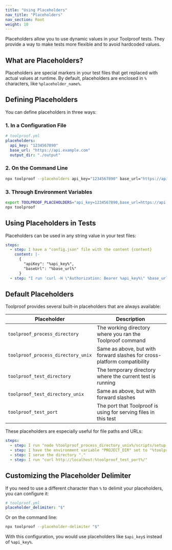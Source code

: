 ```yaml
---
title: "Using Placeholders"
nav_title: "Placeholders"
nav_section: Root
weight: 10
---
```


Placeholders allow you to use dynamic values in your Toolproof tests. They provide a way to make tests more flexible and to avoid hardcoded values.

## What are Placeholders?

Placeholders are special markers in your test files that get replaced with actual values at runtime. By default, placeholders are enclosed in `%` characters, like `%placeholder_name%`.

## Defining Placeholders

You can define placeholders in three ways:

### 1. In a Configuration File

```yml
# toolproof.yml
placeholders:
  api_key: "1234567890"
  base_url: "https://api.example.com"
  output_dir: "./output"
```

### 2. On the Command Line

```bash
npx toolproof --placeholders api_key="1234567890" base_url="https://api.example.com"
```

### 3. Through Environment Variables

```bash
export TOOLPROOF_PLACEHOLDERS="api_key=1234567890,base_url=https://api.example.com"
npx toolproof
```

## Using Placeholders in Tests

Placeholders can be used in any string value in your test files:

```yml
steps:
  - step: I have a "config.json" file with the content {content}
    content: |-
      {
        "apiKey": "%api_key%",
        "baseUrl": "%base_url%"
      }
  - step: "I run 'curl -H \"Authorization: Bearer %api_key%\" %base_url%/users'"
```

## Default Placeholders

Toolproof provides several built-in placeholders that are always available:

| Placeholder | Description |
|-------------|-------------|
| `toolproof_process_directory` | The working directory where you ran the Toolproof command |
| `toolproof_process_directory_unix` | Same as above, but with forward slashes for cross-platform compatibility |
| `toolproof_test_directory` | The temporary directory where the current test is running |
| `toolproof_test_directory_unix` | Same as above, but with forward slashes |
| `toolproof_test_port` | The port that Toolproof is using for serving files in this test |

These placeholders are especially useful for file paths and URLs:

```yml
steps:
  - step: I run "node %toolproof_process_directory_unix%/scripts/setup.js"
  - step: I have the environment variable "PROJECT_DIR" set to "%toolproof_process_directory%"
  - step: I serve the directory "."
  - step: I run "curl http://localhost:%toolproof_test_port%/"
```

## Customizing the Placeholder Delimiter

If you need to use a different character than `%` to delimit your placeholders, you can configure it:

```yml
# toolproof.yml
placeholder_delimiter: "$"
```

Or on the command line:

```bash
npx toolproof --placeholder-delimiter "$"
```

With this configuration, you would use placeholders like `$api_key$` instead of `%api_key%`.
